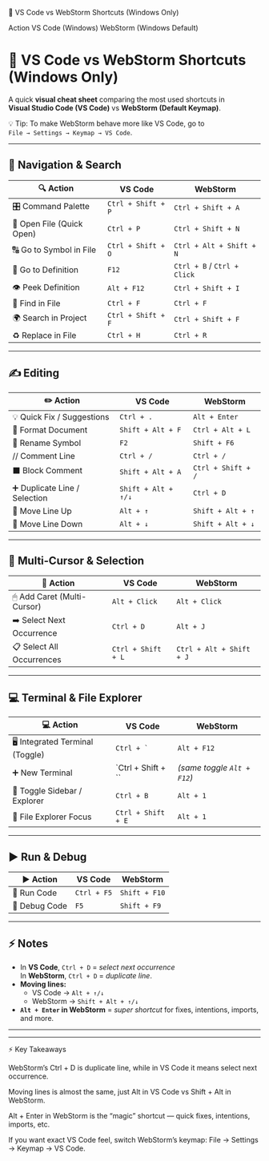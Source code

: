 🔑 VS Code vs WebStorm Shortcuts (Windows Only)

Action	VS Code (Windows)	WebStorm (Windows Default)

# 🚀 VS Code vs WebStorm Shortcuts (Windows Only)

A quick **visual cheat sheet** comparing the most used shortcuts in  
**Visual Studio Code (VS Code)** vs **WebStorm (Default Keymap)**.

💡 Tip: To make WebStorm behave more like VS Code, go to  
`File → Settings → Keymap → VS Code`.

---

## 🔎 Navigation & Search

| 🔍 Action | VS Code | WebStorm |
|-----------|---------|----------|
| 🎛 Command Palette | `Ctrl + Shift + P` | `Ctrl + Shift + A` |
| 📂 Open File (Quick Open) | `Ctrl + P` | `Ctrl + Shift + N` |
| 🔠 Go to Symbol in File | `Ctrl + Shift + O` | `Ctrl + Alt + Shift + N` |
| 📌 Go to Definition | `F12` | `Ctrl + B` / `Ctrl + Click` |
| 👁 Peek Definition | `Alt + F12` | `Ctrl + Shift + I` |
| 🔎 Find in File | `Ctrl + F` | `Ctrl + F` |
| 🌍 Search in Project | `Ctrl + Shift + F` | `Ctrl + Shift + F` |
| ♻️ Replace in File | `Ctrl + H` | `Ctrl + R` |

---

## ✍️ Editing

| ✏️ Action | VS Code | WebStorm |
|-----------|---------|----------|
| 💡 Quick Fix / Suggestions | `Ctrl + .` | `Alt + Enter` |
| 🎨 Format Document | `Shift + Alt + F` | `Ctrl + Alt + L` |
| 📝 Rename Symbol | `F2` | `Shift + F6` |
| // Comment Line | `Ctrl + /` | `Ctrl + /` |
| ⬛ Block Comment | `Shift + Alt + A` | `Ctrl + Shift + /` |
| ➕ Duplicate Line / Selection | `Shift + Alt + ↑/↓` | `Ctrl + D` |
| 🔼 Move Line Up | `Alt + ↑` | `Shift + Alt + ↑` |
| 🔽 Move Line Down | `Alt + ↓` | `Shift + Alt + ↓` |

---

## 🎯 Multi-Cursor & Selection

| 🎯 Action | VS Code | WebStorm |
|-----------|---------|----------|
| 🖱 Add Caret (Multi-Cursor) | `Alt + Click` | `Alt + Click` |
| ➡️ Select Next Occurrence | `Ctrl + D` | `Alt + J` |
| 📋 Select All Occurrences | `Ctrl + Shift + L` | `Ctrl + Alt + Shift + J` |

---

## 💻 Terminal & File Explorer

| 💻 Action | VS Code | WebStorm |
|-----------|---------|----------|
| 🖥 Integrated Terminal (Toggle) | `` Ctrl + ` `` | `Alt + F12` |
| ➕ New Terminal | `Ctrl + Shift + `` | *(same toggle `Alt + F12`)* |
| 📑 Toggle Sidebar / Explorer | `Ctrl + B` | `Alt + 1` |
| 📂 File Explorer Focus | `Ctrl + Shift + E` | `Alt + 1` |

---

## ▶️ Run & Debug

| ▶️ Action | VS Code | WebStorm |
|-----------|---------|----------|
| 🏃 Run Code | `Ctrl + F5` | `Shift + F10` |
| 🐞 Debug Code | `F5` | `Shift + F9` |

---

## ⚡ Notes

- In **VS Code**, `Ctrl + D` = *select next occurrence*  
  In **WebStorm**, `Ctrl + D` = *duplicate line*.  
- **Moving lines:**  
  - VS Code → `Alt + ↑/↓`  
  - WebStorm → `Shift + Alt + ↑/↓`  
- **`Alt + Enter` in WebStorm** = *super shortcut* for fixes, intentions, imports, and more.  

---



---

⚡ Key Takeaways

WebStorm’s Ctrl + D is duplicate line, while in VS Code it means select next occurrence.

Moving lines is almost the same, just Alt in VS Code vs Shift + Alt in WebStorm.

Alt + Enter in WebStorm is the “magic” shortcut — quick fixes, intentions, imports, etc.

If you want exact VS Code feel, switch WebStorm’s keymap:
File → Settings → Keymap → VS Code.




